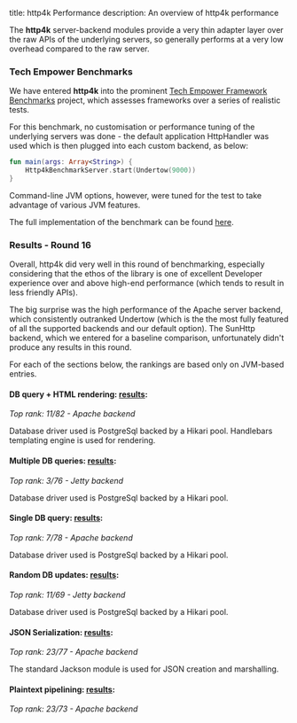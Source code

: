 title: http4k Performance
description: An overview of http4k performance

The **http4k** server-backend modules provide a very thin adapter layer over the raw APIs of the underlying servers, so 
generally performs at a very low overhead compared to the raw server.

### Tech Empower Benchmarks
We have entered **http4k** into the prominent [Tech Empower Framework Benchmarks](https://www.techempower.com/benchmarks/) 
project, which assesses frameworks over a series of realistic tests. 

For this benchmark, no customisation or performance tuning of the underlying servers was done - the default application 
HttpHandler was used which is then plugged into each custom backend, as below:

```kotlin
fun main(args: Array<String>) {
    Http4kBenchmarkServer.start(Undertow(9000))
}
```

Command-line JVM options, however, were tuned for the test to take advantage of various JVM features.

The full implementation of the benchmark can be found [here](https://github.com/TechEmpower/FrameworkBenchmarks/tree/master/frameworks/Kotlin/http4k).

### Results - Round 16
Overall, http4k did very well in this round of benchmarking, especially considering that the ethos of the library is one of excellent Developer experience over and above high-end performance (which tends to result in less friendly APIs).

The big surprise was the high performance of the Apache server backend, which consistently outranked Undertow (which is the the most fully featured of all the supported backends and our default option). The SunHttp backend, which we entered for a baseline comparison, unfortunately didn't produce any results in this round.

For each of the sections below, the rankings are based only on JVM-based entries.

#### DB query + HTML rendering: [results](https://www.techempower.com/benchmarks/#section=data-r16&hw=ph&test=fortune&l=fjd30b):
*Top rank: 11/82 - Apache backend*

Database driver used is PostgreSql backed by a Hikari pool.
Handlebars templating engine is used for rendering.

#### Multiple DB queries: [results](https://www.techempower.com/benchmarks/#section=data-r16&hw=ph&test=query&l=fjd30b):
*Top rank: 3/76 - Jetty backend*

Database driver used is PostgreSql backed by a Hikari pool.

#### Single DB query: [results](https://www.techempower.com/benchmarks/#section=data-r16&hw=ph&test=db&l=fjd30b):
*Top rank: 7/78 - Apache backend*

Database driver used is PostgreSql backed by a Hikari pool.

#### Random DB updates: [results](https://www.techempower.com/benchmarks/#section=data-r16&hw=ph&test=update&l=fjd30b):
*Top rank: 11/69 - Jetty backend*

Database driver used is PostgreSql backed by a Hikari pool.

#### JSON Serialization: [results](https://www.techempower.com/benchmarks/#section=data-r16&hw=ph&test=json&l=fjd30b):
*Top rank: 23/77 - Apache backend*

The standard Jackson module is used for JSON creation and marshalling.

#### Plaintext pipelining: [results](https://www.techempower.com/benchmarks/#section=data-r16&hw=ph&test=plaintext&l=fjd30b):
*Top rank: 23/73 - Apache backend*
